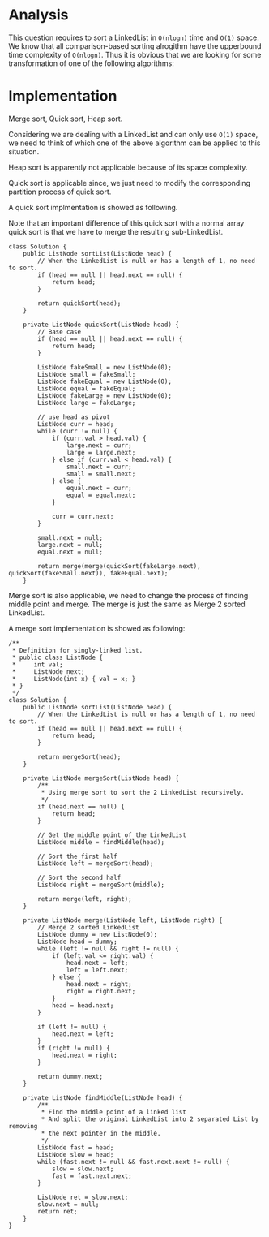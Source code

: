 # Analysis
This question requires to sort a LinkedList in `O(nlogn)` time and `O(1)` space. We know that all comparison-based sorting alrogithm have the upperbound time complexity of `O(nlogn)`. Thus it is obvious that we are looking for some transformation of one of the following algorithms:

# Implementation

Merge sort, Quick sort, Heap sort. 

Considering we are dealing with a LinkedList and can only use `O(1)` space, we need to think of which one of the above algorithm can be applied to this situation. 

Heap sort is apparently not applicable because of its space complexity. 

Quick sort is applicable since, we just need to modify the corresponding partition process of quick sort. 

A quick sort implmentation is showed as following. 

Note that an important difference of this quick sort with a normal array quick sort is that we have to merge the resulting sub-LinkedList. 

```
class Solution {
    public ListNode sortList(ListNode head) {
        // When the LinkedList is null or has a length of 1, no need to sort.
        if (head == null || head.next == null) {
            return head;
        }
        
        return quickSort(head);
    }
    
    private ListNode quickSort(ListNode head) {
	    // Base case
        if (head == null || head.next == null) {
            return head;
        }
        
        ListNode fakeSmall = new ListNode(0);
        ListNode small = fakeSmall;
        ListNode fakeEqual = new ListNode(0);
        ListNode equal = fakeEqual;
        ListNode fakeLarge = new ListNode(0);
        ListNode large = fakeLarge;
        
        // use head as pivot
        ListNode curr = head;
        while (curr != null) {
            if (curr.val > head.val) {
                large.next = curr;
                large = large.next;
            } else if (curr.val < head.val) {
                small.next = curr;
                small = small.next;
            } else {
                equal.next = curr;
                equal = equal.next;
            }
            
            curr = curr.next;
        }
        
        small.next = null;
        large.next = null;
        equal.next = null;
        
        return merge(merge(quickSort(fakeLarge.next), quickSort(fakeSmall.next)), fakeEqual.next);
    }
```

Merge sort is also applicable, we need to change the process of finding middle point and merge. The merge is just the same as Merge 2 sorted LinkedList. 

A merge sort implementation is showed as following:

```
/**
 * Definition for singly-linked list.
 * public class ListNode {
 *     int val;
 *     ListNode next;
 *     ListNode(int x) { val = x; }
 * }
 */
class Solution {
    public ListNode sortList(ListNode head) {
        // When the LinkedList is null or has a length of 1, no need to sort.
        if (head == null || head.next == null) {
            return head;
        }
        
        return mergeSort(head);
    }
    
    private ListNode mergeSort(ListNode head) {
        /**
         * Using merge sort to sort the 2 LinkedList recursively.
         */
        if (head.next == null) {
            return head;
        }
        
        // Get the middle point of the LinkedList
        ListNode middle = findMiddle(head);
        
        // Sort the first half
        ListNode left = mergeSort(head);
        
        // Sort the second half
        ListNode right = mergeSort(middle);
        
        return merge(left, right);
    }
    
    private ListNode merge(ListNode left, ListNode right) {
        // Merge 2 sorted LinkedList
        ListNode dummy = new ListNode(0);
        ListNode head = dummy;
        while (left != null && right != null) {
            if (left.val <= right.val) {
                head.next = left;
                left = left.next;
            } else {
                head.next = right;
                right = right.next;
            }
            head = head.next;
        }
        
        if (left != null) {
            head.next = left;
        }
        if (right != null) {
            head.next = right;
        }
        
        return dummy.next;
    }
    
    private ListNode findMiddle(ListNode head) {
        /**
         * Find the middle point of a linked list
         * And split the original LinkedList into 2 separated List by removing
         * the next pointer in the middle.
         */
        ListNode fast = head;
        ListNode slow = head;
        while (fast.next != null && fast.next.next != null) {
            slow = slow.next;
            fast = fast.next.next;
        }
        
        ListNode ret = slow.next;
        slow.next = null;
        return ret;
    }
}
```
